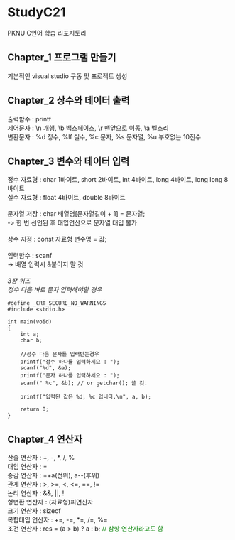 # StudyC21

PKNU C언어 학습 리포지토리

## Chapter_1 프로그램 만들기

기본적인 visual studio 구동 및 프로젝트 생성

## Chapter_2 상수와 데이터 출력

출력함수 : printf<br>
제어문자 : \n 개행, \b 백스페이스, \r 맨앞으로 이동, \a 벨소리<br>
변환문자 : %d 정수, %lf 실수, %c 문자, %s 문자열, %u 부호없는 10진수<br>

## Chapter_3 변수와 데이터 입력

정수 자료형 : char 1바이트, short 2바이트, int 4바이트, long 4바이트, long long 8바이트<br>
실수 자료형 : float 4바이트, double 8바이트<br>
<br>
문자열 저장 : char 배열명[문자열길이 + 1] = 문자열;<br>
-> 한 번 선언된 후 대입연산으로 문자열 대입 불가<br>
<br>
상수 지정 : const 자료형 변수명 = 값;<br>
<br>
입력함수 : scanf<br>
-> 배열 입력시 &붙이지 말 것<br>
<br>
_3장 퀴즈<br>
정수 다음 바로 문자 입력해야할 경우_<br>
```
#define _CRT_SECURE_NO_WARNINGS
#include <stdio.h>

int main(void)
{
	int a;
	char b;

	//정수 다음 문자를 입력받는경우
	printf("정수 하나를 입력하세요 : ");
	scanf("%d", &a);
	printf("문자 하나를 입력하세요 : ");
	scanf(" %c", &b); // or getchar(); 쓸 것.

	printf("입력된 값은 %d, %c 입니다.\n", a, b);
	
	return 0;
}
```

## Chapter_4 연산자

산술 연산자 : +, -, *, /, %<br>
대입 연산자 : =<br>
증감 연산자 : ++a(전위), a--(후위)<br>
관계 연산자 : >, >=, <, <=, ==, !=<br>
논리 연산자 : &&, ||, !<br>
형변환 연산자 : (자료형)피연산자<br>
크기 연산자 : sizeof<br>
복합대입 연산자 : +=, -=, *=, /=, %=<br>
조건 연산자 : res = (a > b) ? a : b; <span style="color:green">// 삼항 연산자라고도 함</span>
